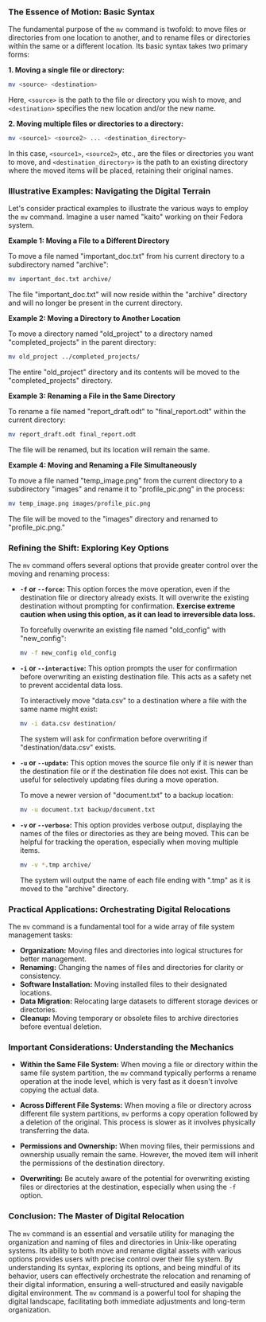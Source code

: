 ### The Essence of Motion: Basic Syntax

The fundamental purpose of the `mv` command is twofold: to move files or directories from one location to another, and to rename files or directories within the same or a different location. Its basic syntax takes two primary forms:

**1. Moving a single file or directory:**

```bash
mv <source> <destination>
```

Here, `<source>` is the path to the file or directory you wish to move, and `<destination>` specifies the new location and/or the new name.

**2. Moving multiple files or directories to a directory:**

```bash
mv <source1> <source2> ... <destination_directory>
```

In this case, `<source1>`, `<source2>`, etc., are the files or directories you want to move, and `<destination_directory>` is the path to an existing directory where the moved items will be placed, retaining their original names.

### Illustrative Examples: Navigating the Digital Terrain

Let's consider practical examples to illustrate the various ways to employ the `mv` command. Imagine a user named "kaito" working on their Fedora system.

**Example 1: Moving a File to a Different Directory**

To move a file named "important_doc.txt" from his current directory to a subdirectory named "archive":

```bash
mv important_doc.txt archive/
```

The file "important_doc.txt" will now reside within the "archive" directory and will no longer be present in the current directory.

**Example 2: Moving a Directory to Another Location**

To move a directory named "old_project" to a directory named "completed_projects" in the parent directory:

```bash
mv old_project ../completed_projects/
```

The entire "old_project" directory and its contents will be moved to the "completed_projects" directory.

**Example 3: Renaming a File in the Same Directory**

To rename a file named "report_draft.odt" to "final_report.odt" within the current directory:

```bash
mv report_draft.odt final_report.odt
```

The file will be renamed, but its location will remain the same.

**Example 4: Moving and Renaming a File Simultaneously**

To move a file named "temp_image.png" from the current directory to a subdirectory "images" and rename it to "profile_pic.png" in the process:

```bash
mv temp_image.png images/profile_pic.png
```

The file will be moved to the "images" directory and renamed to "profile_pic.png."

### Refining the Shift: Exploring Key Options

The `mv` command offers several options that provide greater control over the moving and renaming process:

- **`-f` or `--force`:** This option forces the move operation, even if the destination file or directory already exists. It will overwrite the existing destination without prompting for confirmation. **Exercise extreme caution when using this option, as it can lead to irreversible data loss.**

  To forcefully overwrite an existing file named "old_config" with "new_config":

  ```bash
  mv -f new_config old_config
  ```

- **`-i` or `--interactive`:** This option prompts the user for confirmation before overwriting an existing destination file. This acts as a safety net to prevent accidental data loss.

  To interactively move "data.csv" to a destination where a file with the same name might exist:

  ```bash
  mv -i data.csv destination/
  ```

  The system will ask for confirmation before overwriting if "destination/data.csv" exists.

- **`-u` or `--update`:** This option moves the source file only if it is newer than the destination file or if the destination file does not exist. This can be useful for selectively updating files during a move operation.

  To move a newer version of "document.txt" to a backup location:

  ```bash
  mv -u document.txt backup/document.txt
  ```

- **`-v` or `--verbose`:** This option provides verbose output, displaying the names of the files or directories as they are being moved. This can be helpful for tracking the operation, especially when moving multiple items.

  ```bash
  mv -v *.tmp archive/
  ```

  The system will output the name of each file ending with ".tmp" as it is moved to the "archive" directory.

### Practical Applications: Orchestrating Digital Relocations

The `mv` command is a fundamental tool for a wide array of file system management tasks:

- **Organization:** Moving files and directories into logical structures for better management.
- **Renaming:** Changing the names of files and directories for clarity or consistency.
- **Software Installation:** Moving installed files to their designated locations.
- **Data Migration:** Relocating large datasets to different storage devices or directories.
- **Cleanup:** Moving temporary or obsolete files to archive directories before eventual deletion.

### Important Considerations: Understanding the Mechanics

- **Within the Same File System:** When moving a file or directory within the same file system partition, the `mv` command typically performs a rename operation at the inode level, which is very fast as it doesn't involve copying the actual data.

- **Across Different File Systems:** When moving a file or directory across different file system partitions, `mv` performs a copy operation followed by a deletion of the original. This process is slower as it involves physically transferring the data.

- **Permissions and Ownership:** When moving files, their permissions and ownership usually remain the same. However, the moved item will inherit the permissions of the destination directory.

- **Overwriting:** Be acutely aware of the potential for overwriting existing files or directories at the destination, especially when using the `-f` option.

### Conclusion: The Master of Digital Relocation

The `mv` command is an essential and versatile utility for managing the organization and naming of files and directories in Unix-like operating systems. Its ability to both move and rename digital assets with various options provides users with precise control over their file system. By understanding its syntax, exploring its options, and being mindful of its behavior, users can effectively orchestrate the relocation and renaming of their digital information, ensuring a well-structured and easily navigable digital environment. The `mv` command is a powerful tool for shaping the digital landscape, facilitating both immediate adjustments and long-term organization.
